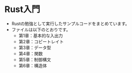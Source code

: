 # Rust入門

- Rustの勉強として実行したサンプルコードをまとめています。
- ファイルは以下のとおりです。
  - 第1章：基本的な入出力
  - 第2章：コピートレイト
  - 第3章：データ型
  - 第4章：関数
  - 第5章：制御構文
  - 第6章：構造体
